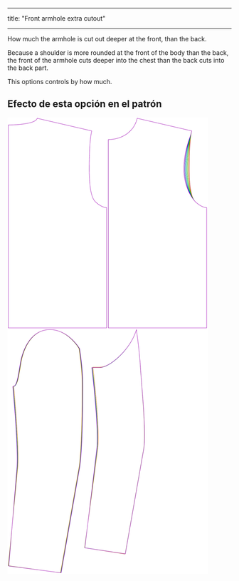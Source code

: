- - -
title: "Front armhole extra cutout"
- - -

How much the armhole is cut out deeper at the front, than the back.

Because a shoulder is more rounded at the front of the body than the back, the front of the armhole cuts deeper into the chest than the back cuts into the back part.

This options controls by how much.

## Efecto de esta opción en el patrón

![This image shows the effect of this option by superimposing several variants that have a different value for this option](bent_frontarmholedeeper_sample.svg "Effect of this option on the pattern")
